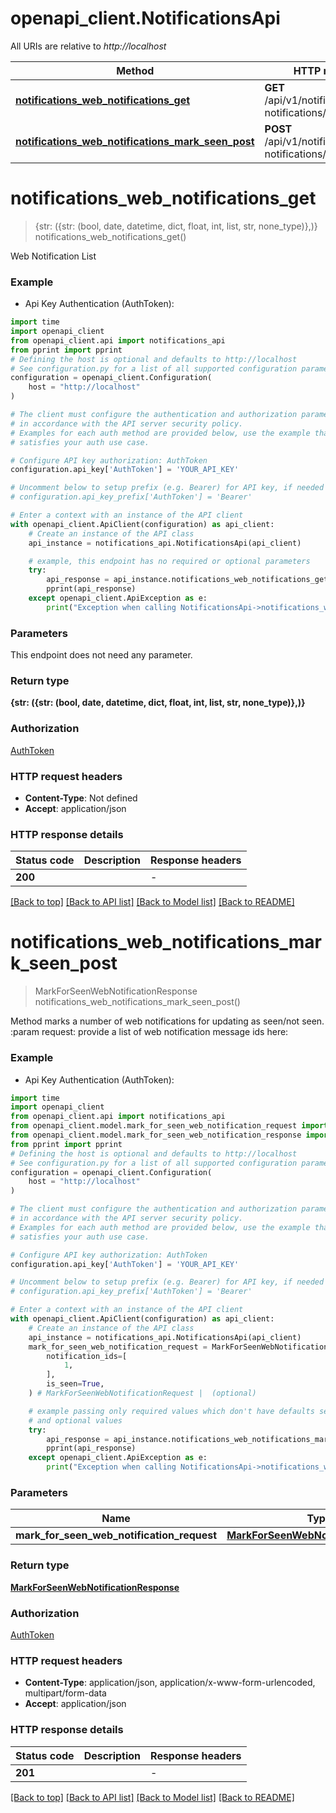 # openapi_client.NotificationsApi

All URIs are relative to *http://localhost*

Method | HTTP request | Description
------------- | ------------- | -------------
[**notifications_web_notifications_get**](NotificationsApi.md#notifications_web_notifications_get) | **GET** /api/v1/notifications/web-notifications/ | 
[**notifications_web_notifications_mark_seen_post**](NotificationsApi.md#notifications_web_notifications_mark_seen_post) | **POST** /api/v1/notifications/web-notifications/mark_seen/ | 


# **notifications_web_notifications_get**
> {str: ({str: (bool, date, datetime, dict, float, int, list, str, none_type)},)} notifications_web_notifications_get()



Web Notification List

### Example

* Api Key Authentication (AuthToken):

```python
import time
import openapi_client
from openapi_client.api import notifications_api
from pprint import pprint
# Defining the host is optional and defaults to http://localhost
# See configuration.py for a list of all supported configuration parameters.
configuration = openapi_client.Configuration(
    host = "http://localhost"
)

# The client must configure the authentication and authorization parameters
# in accordance with the API server security policy.
# Examples for each auth method are provided below, use the example that
# satisfies your auth use case.

# Configure API key authorization: AuthToken
configuration.api_key['AuthToken'] = 'YOUR_API_KEY'

# Uncomment below to setup prefix (e.g. Bearer) for API key, if needed
# configuration.api_key_prefix['AuthToken'] = 'Bearer'

# Enter a context with an instance of the API client
with openapi_client.ApiClient(configuration) as api_client:
    # Create an instance of the API class
    api_instance = notifications_api.NotificationsApi(api_client)

    # example, this endpoint has no required or optional parameters
    try:
        api_response = api_instance.notifications_web_notifications_get()
        pprint(api_response)
    except openapi_client.ApiException as e:
        print("Exception when calling NotificationsApi->notifications_web_notifications_get: %s\n" % e)
```


### Parameters
This endpoint does not need any parameter.

### Return type

**{str: ({str: (bool, date, datetime, dict, float, int, list, str, none_type)},)}**

### Authorization

[AuthToken](../README.md#AuthToken)

### HTTP request headers

 - **Content-Type**: Not defined
 - **Accept**: application/json


### HTTP response details

| Status code | Description | Response headers |
|-------------|-------------|------------------|
**200** |  |  -  |

[[Back to top]](#) [[Back to API list]](../README.md#documentation-for-api-endpoints) [[Back to Model list]](../README.md#documentation-for-models) [[Back to README]](../README.md)

# **notifications_web_notifications_mark_seen_post**
> MarkForSeenWebNotificationResponse notifications_web_notifications_mark_seen_post()



Method marks a number of web notifications for updating as seen/not seen. :param request: provide a list of web notification message ids here:

### Example

* Api Key Authentication (AuthToken):

```python
import time
import openapi_client
from openapi_client.api import notifications_api
from openapi_client.model.mark_for_seen_web_notification_request import MarkForSeenWebNotificationRequest
from openapi_client.model.mark_for_seen_web_notification_response import MarkForSeenWebNotificationResponse
from pprint import pprint
# Defining the host is optional and defaults to http://localhost
# See configuration.py for a list of all supported configuration parameters.
configuration = openapi_client.Configuration(
    host = "http://localhost"
)

# The client must configure the authentication and authorization parameters
# in accordance with the API server security policy.
# Examples for each auth method are provided below, use the example that
# satisfies your auth use case.

# Configure API key authorization: AuthToken
configuration.api_key['AuthToken'] = 'YOUR_API_KEY'

# Uncomment below to setup prefix (e.g. Bearer) for API key, if needed
# configuration.api_key_prefix['AuthToken'] = 'Bearer'

# Enter a context with an instance of the API client
with openapi_client.ApiClient(configuration) as api_client:
    # Create an instance of the API class
    api_instance = notifications_api.NotificationsApi(api_client)
    mark_for_seen_web_notification_request = MarkForSeenWebNotificationRequest(
        notification_ids=[
            1,
        ],
        is_seen=True,
    ) # MarkForSeenWebNotificationRequest |  (optional)

    # example passing only required values which don't have defaults set
    # and optional values
    try:
        api_response = api_instance.notifications_web_notifications_mark_seen_post(mark_for_seen_web_notification_request=mark_for_seen_web_notification_request)
        pprint(api_response)
    except openapi_client.ApiException as e:
        print("Exception when calling NotificationsApi->notifications_web_notifications_mark_seen_post: %s\n" % e)
```


### Parameters

Name | Type | Description  | Notes
------------- | ------------- | ------------- | -------------
 **mark_for_seen_web_notification_request** | [**MarkForSeenWebNotificationRequest**](MarkForSeenWebNotificationRequest.md)|  | [optional]

### Return type

[**MarkForSeenWebNotificationResponse**](MarkForSeenWebNotificationResponse.md)

### Authorization

[AuthToken](../README.md#AuthToken)

### HTTP request headers

 - **Content-Type**: application/json, application/x-www-form-urlencoded, multipart/form-data
 - **Accept**: application/json


### HTTP response details

| Status code | Description | Response headers |
|-------------|-------------|------------------|
**201** |  |  -  |

[[Back to top]](#) [[Back to API list]](../README.md#documentation-for-api-endpoints) [[Back to Model list]](../README.md#documentation-for-models) [[Back to README]](../README.md)

